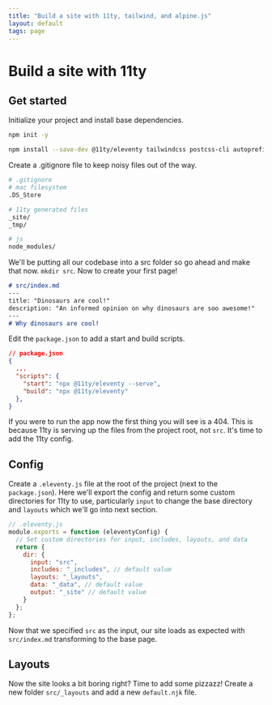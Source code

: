 ```yaml
---
title: "Build a site with 11ty, tailwind, and alpine.js"
layout: default
tags: page
---
```


# Build a site with 11ty

## Get started

Initialize your project and install base dependencies.

```sh
npm init -y

npm install --save-dev @11ty/eleventy tailwindcss postcss-cli autoprefixer
```

Create a .gitignore file to keep noisy files out of the way.

```sh
# .gitignore
# mac filesystem  
.DS_Store

# 11ty generated files
_site/
_tmp/

# js
node_modules/
```

We'll be putting all our codebase into a src folder so go ahead and make that now.
`mkdir src`.
Now to create your first page!

```md
# src/index.md
---
title: "Dinosaurs are cool!"
description: "An informed opinion on why dinosaurs are soo awesome!"
---
# Why dinosaurs are cool!
```

Edit the `package.json` to add a start and build scripts.

```json
// package.json
{
  ...
  "scripts": {
    "start": "npx @11ty/eleventy --serve",
    "build": "npx @11ty/eleventy"
  },
}
```

If you were to run the app now the first thing you will see is a 404.
This is because 11ty is serving up the files from the project root, not `src`.
It's time to add the 11ty config.

## Config

Create a `.eleventy.js` file at the root of the project (next to the `package.json`).
Here we'll export the config and return some custom directories for 11ty to use,
particularly `input` to change the base directory and `layouts` which we'll go into next section.

```js
// .eleventy.js
module.exports = function (eleventyConfig) {
  // Set custom directories for input, includes, layouts, and data
  return {
    dir: {
      input: "src",
      includes: "_includes", // default value
      layouts: "_layouts",
      data: "_data", // default value
      output: "_site" // default value
    }
  };
};
```

Now that we specified `src` as the input, our site loads as expected with `src/index.md` transforming to the base page.

## Layouts

Now the site looks a bit boring right?
Time to add some pizzazz!
Create a new folder `src/_layouts` and add a new `default.njk` file.

